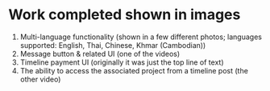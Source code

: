# Work completed shown in images
1. Multi-language functionality (shown in a few different photos; languages supported: English, Thai, Chinese, Khmar (Cambodian))
2. Message button & related UI (one of the videos)
3. Timeline payment UI (originally it was just the top line of text)
4. The ability to access the associated project from a timeline post (the other video)
